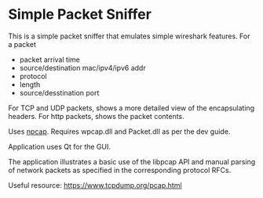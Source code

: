 # Simple Packet Sniffer

This is a simple packet sniffer that emulates simple wireshark features. For a packet
- packet arrival time
- source/destination mac/ipv4/ipv6 addr
- protocol
- length
- source/desstination port

For TCP and UDP packets, shows a more detailed view of the encapsulating headers. For http packets, shows the packet contents.

Uses [npcap](https://npcap.com/guide/npcap-devguide.html).
Requires wpcap.dll and Packet.dll as per the dev guide.

Application uses Qt for the GUI.

The application illustrates a basic use of the libpcap API and manual parsing of network packets as specified in the corresponding protocol RFCs.

Useful resource: https://www.tcpdump.org/pcap.html
